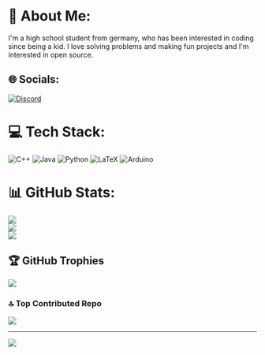 # 💫 About Me:
I'm a high school student from germany, who has been interested in coding since being a kid. I love solving problems and making fun projects and I'm interested in open source.


## 🌐 Socials:
[![Discord](https://img.shields.io/badge/Discord-%237289DA.svg?logo=discord&logoColor=white)](https://discord.gg/derflo19) 

# 💻 Tech Stack:
![C++](https://img.shields.io/badge/c++-%2300599C.svg?style=for-the-badge&logo=c%2B%2B&logoColor=white) ![Java](https://img.shields.io/badge/java-%23ED8B00.svg?style=for-the-badge&logo=openjdk&logoColor=white) ![Python](https://img.shields.io/badge/python-3670A0?style=for-the-badge&logo=python&logoColor=ffdd54) ![LaTeX](https://img.shields.io/badge/latex-%23008080.svg?style=for-the-badge&logo=latex&logoColor=white) ![Arduino](https://img.shields.io/badge/-Arduino-00979D?style=for-the-badge&logo=Arduino&logoColor=white)
# 📊 GitHub Stats:
![](https://github-readme-stats.vercel.app/api?username=Florian-Hagemann&theme=dark&hide_border=false&include_all_commits=false&count_private=true)<br/>
![](https://nirzak-streak-stats.vercel.app/?user=Florian-Hagemann&theme=dark&hide_border=false)<br/>
![](https://github-readme-stats.vercel.app/api/top-langs/?username=Florian-Hagemann&theme=dark&hide_border=false&include_all_commits=false&count_private=true&layout=compact)

## 🏆 GitHub Trophies
![](https://github-profile-trophy.vercel.app/?username=Florian-Hagemann&theme=radical&no-frame=false&no-bg=true&margin-w=4)

### 🔝 Top Contributed Repo
![](https://github-contributor-stats.vercel.app/api?username=Florian-Hagemann&limit=5&theme=dark&combine_all_yearly_contributions=true)

---
[![](https://visitcount.itsvg.in/api?id=Florian-Hagemann&icon=0&color=0)](https://visitcount.itsvg.in)

<!-- Proudly created with GPRM ( https://gprm.itsvg.in ) -->
